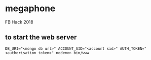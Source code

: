 # megaphone
FB Hack 2018


## to start the web server
```
DB_URI="<mongo db url>" ACCOUNT_SID="<account sid>" AUTH_TOKEN="<authorisation token>" nodemon bin/www
```
